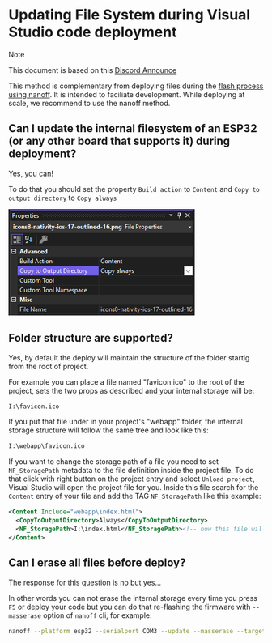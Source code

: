 # Updating File System during Visual Studio code deployment

> [!NOTE]
>
> This document is based on this [Discord Announce](https://discord.com/channels/478725473862549535/481780524864503828/1317131756369088574)

This method is complementary from deploying files during the [flash process using nanoff](https://github.com/nanoframework/nanoFirmwareFlasher?tab=readme-ov-file#deploy-file-to-device-storage). It is intended to faciliate development. While deploying at scale, we recommend to use the nanoff method.

## Can I update the internal filesystem of an ESP32 (or any other board that supports it) during deployment?

Yes, you can!

To do that you should set the property `Build action` to `Content` and `Copy to output directory` to `Copy always`

![File property tab](../../images/faq/flashing-filesystem-image1.png)

## Folder structure are supported?

Yes, by default the deploy will maintain the structure of the folder startig from the root of project.

For example you can place a file named "favicon.ico" to the root of the project, sets the two props as described and your internal storage will be:

```sh
I:\favicon.ico
```

If you put that file under in your project's "webapp" folder, the internal storage structure will follow the same tree and look like this:

```sh
I:\webapp\favicon.ico
```

If you want to change the storage path of a file you need to set `NF_StoragePath` metadata to the file definition inside the project file.
To do that click with right button on the project entry and select `Unload project`, Visual Studio will open the project file for you.
Inside this file search for the `Content` entry of your file and add the TAG `NF_StoragePath` like this example:

```xml
<Content Include="webapp\index.html">
  <CopyToOutputDirectory>Always</CopyToOutputDirectory>
  <NF_StoragePath>I:\index.html</NF_StoragePath><!-- now this file will be copied under the root of I:\ -->
</Content>
```

## Can I erase all files before deploy?

The response for this question is no but yes...

In other words you can not erase the internal storage every time you press `F5` or deploy your code but you can do that re-flashing the firmware with `--masserase` option of `nanoff` cli, for example:

```sh
nanoff --platform esp32 --serialport COM3 --update --masserase --target ESP32_S3_BLE
```
